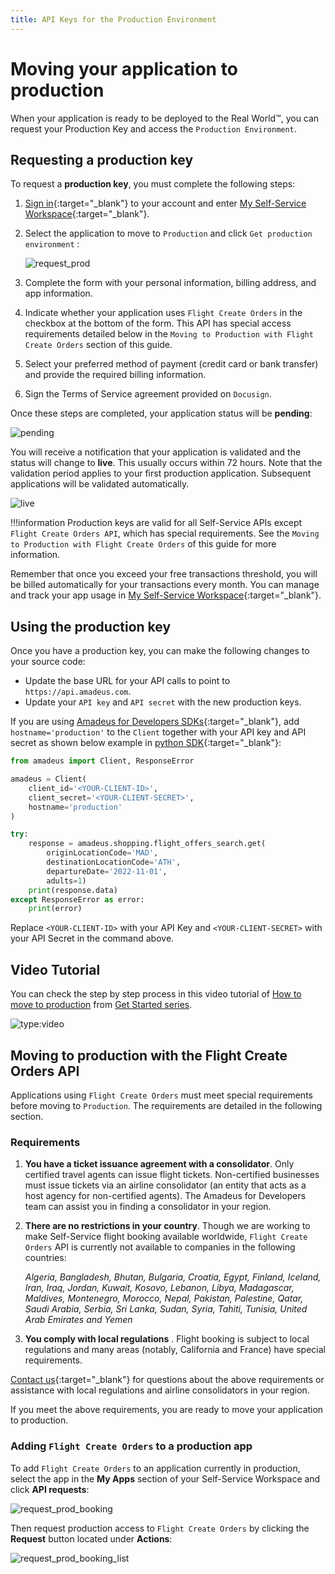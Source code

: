 ```yaml
---
title: API Keys for the Production Environment
---
```


# Moving your application to production

When your application is ready to be deployed to the Real World™, you can request your Production Key and access the `Production Environment`.

## Requesting a production key

To request a **production key**, you must complete the following steps:

1. [Sign in](https://developers.amadeus.com/signin){:target="\_blank"} to your account and enter [My Self-Service Workspace](https://developers.amadeus.com/my-apps){:target="\_blank"}.
2. Select the application to move to `Production` and click `Get production environment` :

    ![request_prod](../images/api-keys/moving-to-production/request_production_key.png)

3. Complete the form with your personal information, billing address, and app information.
4. Indicate whether your application uses `Flight Create Orders` in the checkbox at the bottom of the form. This API has special access requirements detailed below in the `Moving to Production with Flight Create Orders` section of this guide.
5. Select your preferred method of payment \(credit card or bank transfer\) and provide the required billing information.
6. Sign the Terms of Service agreement provided on `Docusign`. 


Once these steps are completed, your application status will be **pending**:

![pending](../images/api-keys/moving-to-production/app_pending.png)

You will receive a notification that your application is validated and the status will change to **live**. This usually occurs within 72 hours. Note that the validation period applies to your first production application. Subsequent applications will be validated automatically.

![live](../images/api-keys/moving-to-production/app_live.png)

!!!information
    Production keys are valid for all Self-Service APIs except `Flight Create Orders API`, which has special requirements. See the `Moving to Production with Flight Create Orders` of this guide for more information.

Remember that once you exceed your free transactions threshold, you will be billed automatically for your transactions every month. You can manage and track your app usage in [My Self-Service Workspace](https://developers.amadeus.com/my-apps){:target="\_blank"}.

## Using the production key

Once you have a production key, you can make the following changes to your source code:

* Update the base URL for your API calls to point to `https://api.amadeus.com`.
* Update your `API key` and `API secret` with the new production keys.

If you are using [Amadeus for Developers SDKs](https://github.com/amadeus4dev){:target="\_blank"}, add `hostname='production'` to the `Client` together with your API key and API secret as shown below example in [python SDK](https://github.com/amadeus4dev/amadeus-python){:target="\_blank"}:

```python
from amadeus import Client, ResponseError

amadeus = Client(
    client_id='<YOUR-CLIENT-ID>',
    client_secret='<YOUR-CLIENT-SECRET>',
    hostname='production'
)

try:
    response = amadeus.shopping.flight_offers_search.get(
        originLocationCode='MAD',
        destinationLocationCode='ATH',
        departureDate='2022-11-01',
        adults=1)
    print(response.data)
except ResponseError as error:
    print(error)
```  
Replace `<YOUR-CLIENT-ID>` with your API Key and `<YOUR-CLIENT-SECRET>` with your API Secret in the command above.

## Video Tutorial

You can check the step by step process in this video tutorial of [How to move to production](https://youtu.be/4S0J1vxMt04) from [Get Started series](https://youtube.com/playlist?list=PLBehidtj-OiqQ0sIHBPvwf-8GAjMTJehF). 

![type:video](https://www.youtube.com/embed/4S0J1vxMt04)


## Moving to production with the Flight Create Orders API

Applications using `Flight Create Orders` must meet special requirements before moving to `Production`. The requirements are detailed in the following section.

### Requirements

1. **You have a ticket issuance agreement with a consolidator**. Only certified
   travel agents can issue flight tickets. Non-certified businesses must issue
   tickets via an airline consolidator (an entity that acts as a host agency
   for non-certified agents). The Amadeus for Developers team can assist you in finding a consolidator in your region. 

2. **There are no restrictions in your country**. Though we are working to make Self-Service flight booking available worldwide, `Flight Create Orders` API is currently not available to companies in the following countries: 

    *Algeria, Bangladesh, Bhutan, Bulgaria, Croatia, Egypt, Finland, Iceland,
Iran, Iraq, Jordan, Kuwait, Kosovo, Lebanon, Libya, Madagascar, Maldives,
Montenegro, Morocco, Nepal, Pakistan, Palestine, Qatar, Saudi Arabia, Serbia, Sri Lanka, Sudan, Syria, Tahiti, Tunisia, United Arab Emirates and
Yemen* 

3. **You comply with local regulations** . Flight booking is subject to local
   regulations and many areas (notably, California and France) have special
   requirements.

[Contact us](https://developers.amadeus.com/support/contact-us-self-service){:target="\_blank"} for questions about the above requirements or assistance with local regulations and airline consolidators in your region.

If you meet the above requirements, you are ready to move your application 
to production. 


###  Adding `Flight Create Orders` to a production app

To add `Flight Create Orders` to an application currently in production, select the app in the **My Apps** section of your Self-Service Workspace and click **API requests**:

![request_prod_booking](../images/api-keys/moving-to-production/api_request.png)

Then request production access to `Flight Create Orders` by clicking the **Request** button located under **Actions**:

![request_prod_booking_list](../images/api-keys/moving-to-production/api_request_list.png) 
